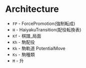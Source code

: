 ﻿# Architecture

* `FP` - ForcePromotion(強制転成)
* `H` - HaiyakuTransition(配役転換表)
* `Kf` - 棋譜_局面
* `Kh` - 駒配役
* `Kk` - 駒軌道 PotentialMove
* `Ks` - 駒種類
* `M` - 升
